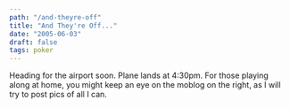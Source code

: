```yaml
---
path: "/and-theyre-off"
title: "And They're Off..."
date: "2005-06-03"
draft: false
tags: poker
---
```

Heading for the airport soon. Plane lands at 4:30pm. For those playing along at home, you might keep an eye on the moblog on the right, as I will try to post pics of all I can.
